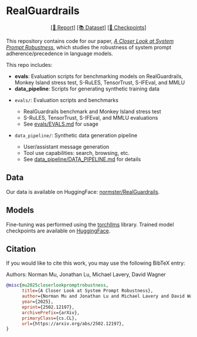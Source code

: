 # RealGuardrails

<div align="center">

[[📝 Report]](https://arxiv.org/abs/2502.12197) [[📚 Dataset]](https://huggingface.co/datasets/normster/RealGuardrails) [[🏁 Checkpoints]](https://huggingface.co/collections/normster/realguardrails-67ad484a279716130f624a49)

</div>

This repository contains code for our paper, [_A Closer Look at System Prompt Robustness_](https://arxiv.org/abs/2502.12197), which studies the robustness of system prompt adherence/precedence in language models.

This repo includes:

* **evals**: Evaluation scripts for benchmarking models on RealGuardrails, Monkey Island stress test, S-RuLES, TensorTrust, S-IFEval, and MMLU
* **data_pipeline**: Scripts for generating synthetic training data

- `evals/`: Evaluation scripts and benchmarks
  - RealGuardrails benchmark and Monkey Island stress test
  - S-RuLES, TensorTrust, S-IFEval, and MMLU evaluations
  - See [evals/EVALS.md](evals/EVALS.md) for usage

- `data_pipeline/`: Synthetic data generation pipeline
  - User/assistant message generation
  - Tool use capabilities: search, browsing, etc.
  - See [data_pipeline/DATA_PIPELINE.md](data_pipeline/DATA_PIPELINE.md) for details

## Data

Our data is available on HuggingFace: [normster/RealGuardrails](https://huggingface.co/datasets/normster/RealGuardrails).

## Models

Fine-tuning was performed using the [torchllms](https://github.com/normster/torchllms) library. Trained model checkpoints are available on [HuggingFace](https://huggingface.co/collections/normster/realguardrails-models-67ad484a279716130f624a49).

## Citation

If you would like to cite this work, you may use the following BibTeX entry:

Authors: Norman Mu, Jonathan Lu, Michael Lavery, David Wagner

```bibtex
@misc{mu2025closerlookpromptrobustness,
      title={A Closer Look at System Prompt Robustness}, 
      author={Norman Mu and Jonathan Lu and Michael Lavery and David Wagner},
      year={2025},
      eprint={2502.12197},
      archivePrefix={arXiv},
      primaryClass={cs.CL},
      url={https://arxiv.org/abs/2502.12197}, 
}
```
